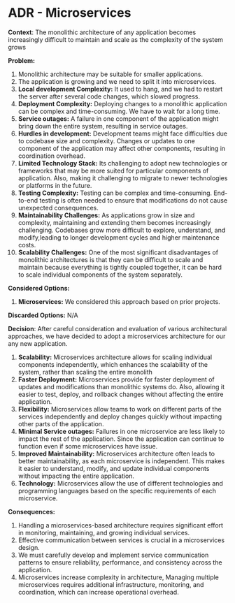 # ADR - Microservices

**Context**: The monolithic architecture of any application becomes increasingly difficult to maintain and scale as the complexity of the system grows

**Problem:**
1. Monolithic architecture may be suitable for smaller applications.
2. The application is growing and we need to split it into microservices.
3. **Local development Complexity:** It used to hang, and we had to restart the server after several code changes, which slowed progress.
4. **Deployment Complexity:** Deploying changes to a monolithic application can be complex and time-consuming. We have to wait for a long time.
5. **Service outages:** A failure in one component of the application might bring down the entire system, resulting in service outages.
6. **Hurdles in development:** Development teams might face difficulties due to codebase size and complexity. Changes or updates to one component of the application may affect other components, resulting in coordination overhead.
7. **Limited Technology Stack:** Its challenging to adopt new technologies or frameworks that may be more suited for particular components of application. Also, making it challenging to migrate to newer technologies or platforms in the future.
8. **Testing Complexity:** Testing can be complex and time-consuming. End-to-end testing is often needed to ensure that modifications do not cause unexpected consequences.
9. **Maintainability Challenges:** As applications grow in size and complexity, maintaining and extending them becomes increasingly challenging.  Codebases grow more difficult to explore, understand, and modify,leading to longer development cycles and higher maintenance costs.
10. **Scalability Challenges:**  One of the most significant disadvantages of monolithic architectures is that they can be difficult to scale and maintain because everything is tightly coupled together, it can be hard to scale individual components of the system separately.

**Considered Options:**
1. **Microservices:** We considered this approach based on prior projects.

**Discarded Options:** N/A

**Decision**: After careful consideration and evaluation of various architectural approaches, we have decided to adopt a microservices architecture for our any new application.
1. **Scalability:** Microservices architecture allows for scaling individual components independently, which enhances the scalability of the system, rather than scaling the entire monolith
2. **Faster Deployment:** Microservices provide for faster deployment of updates and modifications than monolithic systems do. Also, allowing it easier to test, deploy, and rollback changes without affecting the entire application.
3. **Flexibility:** Microservices allow teams to work on different parts of the services independently and deploy changes quickly without impacting other parts of the application.
4. **Minimal Service outages:** Failures in one microservice are less likely to impact the rest of the application. Since the application can continue to function even if some microservices have issue.
5. **Improved Maintainability:** Microservices architecture often leads to better maintainability, as each microservice is independent. This makes it easier to understand, modify, and update individual components without impacting the entire application.
6. **Technology:** Microservices allow the use of different technologies and programming languages based on the specific requirements of each microservice.

**Consequences:**
1. Handling a microservices-based architecture requires significant effort in monitoring, maintaining, and growing individual services. 
2. Effective communication between services is crucial in a microservices design.
3. We must carefully develop and implement service communication patterns to ensure reliability, performance, and consistency across the application.
4. Microservices increase complexity in architecture, Managing multiple microservices requires additional infrastructure, monitoring, and coordination, which can increase operational overhead.